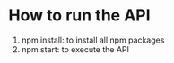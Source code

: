 # How to run the API

<ol>
    <li>npm install: to install all npm packages</li>
    <li>npm start: to execute the API</li>
</ol>
